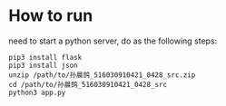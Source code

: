 # How to run

need to start a python server, do as the following steps:

```
pip3 install flask
pip3 install json
unzip /path/to/孙晨鸽_516030910421_0428_src.zip
cd /path/to/孙晨鸽_516030910421_0428_src
python3 app.py
```